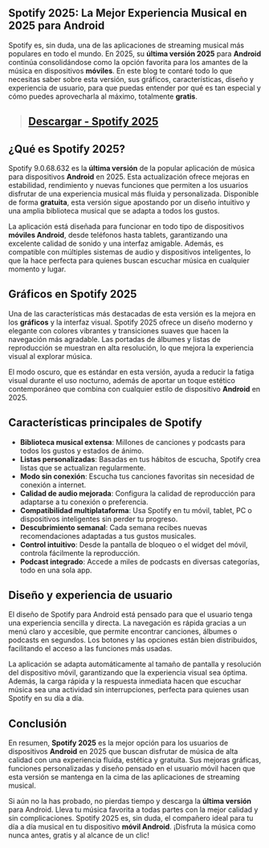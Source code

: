 ## Spotify 2025: La Mejor Experiencia Musical en 2025 para Android

Spotify es, sin duda, una de las aplicaciones de streaming musical más populares en todo el mundo. En 2025, su **última versión 2025** para **Android** continúa consolidándose como la opción favorita para los amantes de la música en dispositivos **móviles**. En este blog te contaré todo lo que necesitas saber sobre esta versión, sus gráficos, características, diseño y experiencia de usuario, para que puedas entender por qué es tan especial y cómo puedes aprovecharla al máximo, totalmente **gratis**.

> ## [Descargar - Spotify 2025](https://tinyurl.com/5n7aac3b)

## ¿Qué es Spotify 2025?

Spotify 9.0.68.632 es la **última versión** de la popular aplicación de música para dispositivos **Android** en 2025. Esta actualización ofrece mejoras en estabilidad, rendimiento y nuevas funciones que permiten a los usuarios disfrutar de una experiencia musical más fluida y personalizada. Disponible de forma **gratuita**, esta versión sigue apostando por un diseño intuitivo y una amplia biblioteca musical que se adapta a todos los gustos.

La aplicación está diseñada para funcionar en todo tipo de dispositivos **móviles Android**, desde teléfonos hasta tablets, garantizando una excelente calidad de sonido y una interfaz amigable. Además, es compatible con múltiples sistemas de audio y dispositivos inteligentes, lo que la hace perfecta para quienes buscan escuchar música en cualquier momento y lugar.

## Gráficos en Spotify 2025

Una de las características más destacadas de esta versión es la mejora en los **gráficos** y la interfaz visual. Spotify 2025 ofrece un diseño moderno y elegante con colores vibrantes y transiciones suaves que hacen la navegación más agradable. Las portadas de álbumes y listas de reproducción se muestran en alta resolución, lo que mejora la experiencia visual al explorar música.

El modo oscuro, que es estándar en esta versión, ayuda a reducir la fatiga visual durante el uso nocturno, además de aportar un toque estético contemporáneo que combina con cualquier estilo de dispositivo **Android** en 2025.

## Características principales de Spotify

* **Biblioteca musical extensa**: Millones de canciones y podcasts para todos los gustos y estados de ánimo.
* **Listas personalizadas**: Basadas en tus hábitos de escucha, Spotify crea listas que se actualizan regularmente.
* **Modo sin conexión**: Escucha tus canciones favoritas sin necesidad de conexión a internet.
* **Calidad de audio mejorada**: Configura la calidad de reproducción para adaptarse a tu conexión o preferencia.
* **Compatibilidad multiplataforma**: Usa Spotify en tu móvil, tablet, PC o dispositivos inteligentes sin perder tu progreso.
* **Descubrimiento semanal**: Cada semana recibes nuevas recomendaciones adaptadas a tus gustos musicales.
* **Control intuitivo**: Desde la pantalla de bloqueo o el widget del móvil, controla fácilmente la reproducción.
* **Podcast integrado**: Accede a miles de podcasts en diversas categorías, todo en una sola app.

## Diseño y experiencia de usuario

El diseño de Spotify para Android está pensado para que el usuario tenga una experiencia sencilla y directa. La navegación es rápida gracias a un menú claro y accesible, que permite encontrar canciones, álbumes o podcasts en segundos. Los botones y las opciones están bien distribuidos, facilitando el acceso a las funciones más usadas.

La aplicación se adapta automáticamente al tamaño de pantalla y resolución del dispositivo móvil, garantizando que la experiencia visual sea óptima. Además, la carga rápida y la respuesta inmediata hacen que escuchar música sea una actividad sin interrupciones, perfecta para quienes usan Spotify en su día a día.

## Conclusión

En resumen, **Spotify 2025** es la mejor opción para los usuarios de dispositivos **Android** en 2025 que buscan disfrutar de música de alta calidad con una experiencia fluida, estética y gratuita. Sus mejoras gráficas, funciones personalizadas y diseño pensado en el usuario móvil hacen que esta versión se mantenga en la cima de las aplicaciones de streaming musical.

Si aún no la has probado, no pierdas tiempo y descarga la **última versión** para Android. Lleva tu música favorita a todas partes con la mejor calidad y sin complicaciones. Spotify 2025 es, sin duda, el compañero ideal para tu día a día musical en tu dispositivo **móvil Android**. ¡Disfruta la música como nunca antes, gratis y al alcance de un clic!
